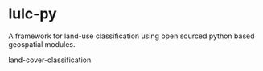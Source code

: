 # lulc-py

A framework for land-use classification using open sourced python based geospatial modules. 

land-cover-classification